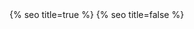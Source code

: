 <head>
  <meta charset="utf-8" />
  <meta http-equiv="X-UA-Compatible" content="IE=edge" />
  <meta name="viewport" content="width=device-width, initial-scale=1" />
  <link rel="shortcut icon" href="{{ site.baseurl }}/assets/icon/logo.svg">
  {% seo title=true %}

  <link rel='preload' as='script' href='{{ site.baseurl }}/assets/js/scramble.js'>
  <link rel='preload' as='script' href='{{ site.baseurl }}/assets/js/collectionDisplay.js'>

  <link rel="preconnect" href="https://fonts.googleapis.com">
  <link rel="preconnect" href="https://fonts.gstatic.com" crossorigin>
  <link href="https://fonts.googleapis.com/css2?family=Space+Grotesk:wght@300;500&display=swap" rel="stylesheet">
  <link rel="stylesheet" href="{{ site.baseurl }}/assets/main.css?version=1.19" />
  <link rel="stylesheet" async href="{{ site.baseurl }}/assets/css/syntax.css" />
  {% seo title=false %}
</head>
